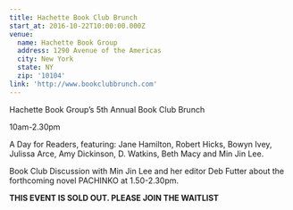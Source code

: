 ```yaml
---
title: Hachette Book Club Brunch
start_at: 2016-10-22T10:00:00.000Z
venue:
  name: Hachette Book Group
  address: 1290 Avenue of the Americas
  city: New York
  state: NY
  zip: '10104'
link: 'http://www.bookclubbrunch.com'
---
```



Hachette Book Group’s 5th Annual Book Club Brunch

10am-2.30pm

A Day for Readers, featuring: Jane Hamilton, Robert Hicks, Bowyn Ivey, Julissa Arce, Amy Dickinson, D. Watkins, Beth Macy and Min Jin Lee.

Book Club Discussion with Min Jin Lee and her editor Deb Futter about the forthcoming novel PACHINKO at 1.50-2.30pm.

**THIS EVENT IS SOLD OUT. PLEASE JOIN THE WAITLIST**